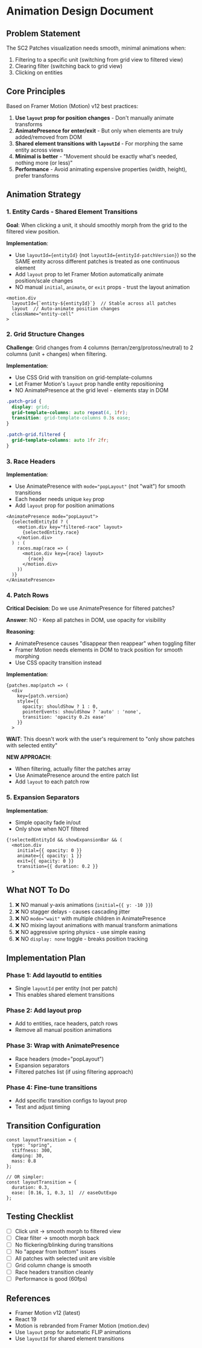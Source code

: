 # Animation Design Document

## Problem Statement

The SC2 Patches visualization needs smooth, minimal animations when:
1. Filtering to a specific unit (switching from grid view to filtered view)
2. Clearing filter (switching back to grid view)
3. Clicking on entities

## Core Principles

Based on Framer Motion (Motion) v12 best practices:

1. **Use `layout` prop for position changes** - Don't manually animate transforms
2. **AnimatePresence for enter/exit** - But only when elements are truly added/removed from DOM
3. **Shared element transitions with `layoutId`** - For morphing the same entity across views
4. **Minimal is better** - "Movement should be exactly what's needed, nothing more (or less)"
5. **Performance** - Avoid animating expensive properties (width, height), prefer transforms

## Animation Strategy

### 1. Entity Cards - Shared Element Transitions

**Goal**: When clicking a unit, it should smoothly morph from the grid to the filtered view position.

**Implementation**:
- Use `layoutId={entityId}` (not `layoutId={entityId-patchVersion}`) so the SAME entity across different patches is treated as one continuous element
- Add `layout` prop to let Framer Motion automatically animate position/scale changes
- NO manual `initial`, `animate`, or `exit` props - trust the layout animation

```tsx
<motion.div
  layoutId={`entity-${entityId}`}  // Stable across all patches
  layout  // Auto-animate position changes
  className="entity-cell"
>
```

### 2. Grid Structure Changes

**Challenge**: Grid changes from 4 columns (terran/zerg/protoss/neutral) to 2 columns (unit + changes) when filtering.

**Implementation**:
- Use CSS Grid with transition on grid-template-columns
- Let Framer Motion's `layout` prop handle entity repositioning
- NO AnimatePresence at the grid level - elements stay in DOM

```css
.patch-grid {
  display: grid;
  grid-template-columns: auto repeat(4, 1fr);
  transition: grid-template-columns 0.3s ease;
}

.patch-grid.filtered {
  grid-template-columns: auto 1fr 2fr;
}
```

### 3. Race Headers

**Implementation**:
- Use AnimatePresence with `mode="popLayout"` (not "wait") for smooth transitions
- Each header needs unique `key` prop
- Add `layout` prop for position animations

```tsx
<AnimatePresence mode="popLayout">
  {selectedEntityId ? (
    <motion.div key="filtered-race" layout>
      {selectedEntity.race}
    </motion.div>
  ) : (
    races.map(race => (
      <motion.div key={race} layout>
        {race}
      </motion.div>
    ))
  )}
</AnimatePresence>
```

### 4. Patch Rows

**Critical Decision**: Do we use AnimatePresence for filtered patches?

**Answer**: NO - Keep all patches in DOM, use opacity for visibility

**Reasoning**:
- AnimatePresence causes "disappear then reappear" when toggling filter
- Framer Motion needs elements in DOM to track position for smooth morphing
- Use CSS opacity transition instead

**Implementation**:
```tsx
{patches.map(patch => (
  <div
    key={patch.version}
    style={{
      opacity: shouldShow ? 1 : 0,
      pointerEvents: shouldShow ? 'auto' : 'none',
      transition: 'opacity 0.2s ease'
    }}
  >
```

**WAIT**: This doesn't work with the user's requirement to "only show patches with selected entity"

**NEW APPROACH**:
- When filtering, actually filter the patches array
- Use AnimatePresence around the entire patch list
- Add `layout` to each patch row

### 5. Expansion Separators

**Implementation**:
- Simple opacity fade in/out
- Only show when NOT filtered

```tsx
{!selectedEntityId && showExpansionBar && (
  <motion.div
    initial={{ opacity: 0 }}
    animate={{ opacity: 1 }}
    exit={{ opacity: 0 }}
    transition={{ duration: 0.2 }}
  >
```

## What NOT To Do

1. ❌ NO manual y-axis animations (`initial={{ y: -10 }}`)
2. ❌ NO stagger delays - causes cascading jitter
3. ❌ NO `mode="wait"` with multiple children in AnimatePresence
4. ❌ NO mixing layout animations with manual transform animations
5. ❌ NO aggressive spring physics - use simple easing
6. ❌ NO `display: none` toggle - breaks position tracking

## Implementation Plan

### Phase 1: Add layoutId to entities
- Single `layoutId` per entity (not per patch)
- This enables shared element transitions

### Phase 2: Add layout prop
- Add to entities, race headers, patch rows
- Remove all manual position animations

### Phase 3: Wrap with AnimatePresence
- Race headers (mode="popLayout")
- Expansion separators
- Filtered patches list (if using filtering approach)

### Phase 4: Fine-tune transitions
- Add specific transition configs to layout prop
- Test and adjust timing

## Transition Configuration

```tsx
const layoutTransition = {
  type: "spring",
  stiffness: 300,
  damping: 30,
  mass: 0.8
};

// OR simpler:
const layoutTransition = {
  duration: 0.3,
  ease: [0.16, 1, 0.3, 1]  // easeOutExpo
};
```

## Testing Checklist

- [ ] Click unit → smooth morph to filtered view
- [ ] Clear filter → smooth morph back
- [ ] No flickering/blinking during transitions
- [ ] No "appear from bottom" issues
- [ ] All patches with selected unit are visible
- [ ] Grid column change is smooth
- [ ] Race headers transition cleanly
- [ ] Performance is good (60fps)

## References

- Framer Motion v12 (latest)
- React 19
- Motion is rebranded from Framer Motion (motion.dev)
- Use `layout` prop for automatic FLIP animations
- Use `layoutId` for shared element transitions
